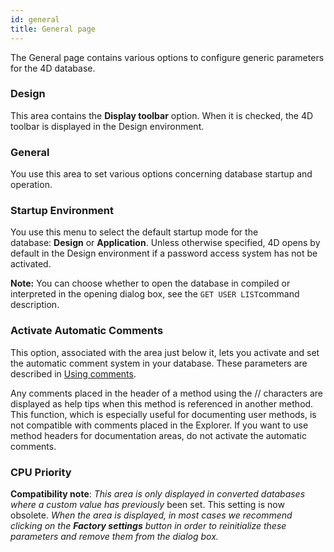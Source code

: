 ```yaml
---
id: general
title: General page
---
```


The General page contains various options to configure generic parameters for the 4D database.

### Design  

This area contains the **Display toolbar** option. When it is checked, the 4D toolbar is displayed in the Design environment. 

### General  

You use this area to set various options concerning database startup and operation.

### Startup Environment  

You use this menu to select the default startup mode for the database: **Design** or **Application**. Unless otherwise specified, 4D opens by default in the Design environment if a password access system has not be activated. 

**Note:** You can choose whether to open the database in compiled or interpreted in the opening dialog box, see the `GET USER LIST`command description.

### Activate Automatic Comments  

This option, associated with the area just below it, lets you activate and set the automatic comment system in your database. These parameters are described in [Using comments](https://doc.4d.com/4Dv19/4D/19/Using-comments.300-5416714.en.html).

Any comments placed in the header of a method using the // characters are displayed as help tips when this method is referenced in another method. This function, which is especially useful for documenting user methods, is not compatible with comments placed in the Explorer. If you want to use method headers for documentation areas, do not activate the automatic comments.

### CPU Priority  

**Compatibility note**: *This area is only displayed in converted databases where a custom value has previously* been set. This setting is now obsolete. *When the area is displayed, in most cases we recommend clicking on the **Factory settings** button in order to reinitialize these parameters and remove them from the dialog box.*

